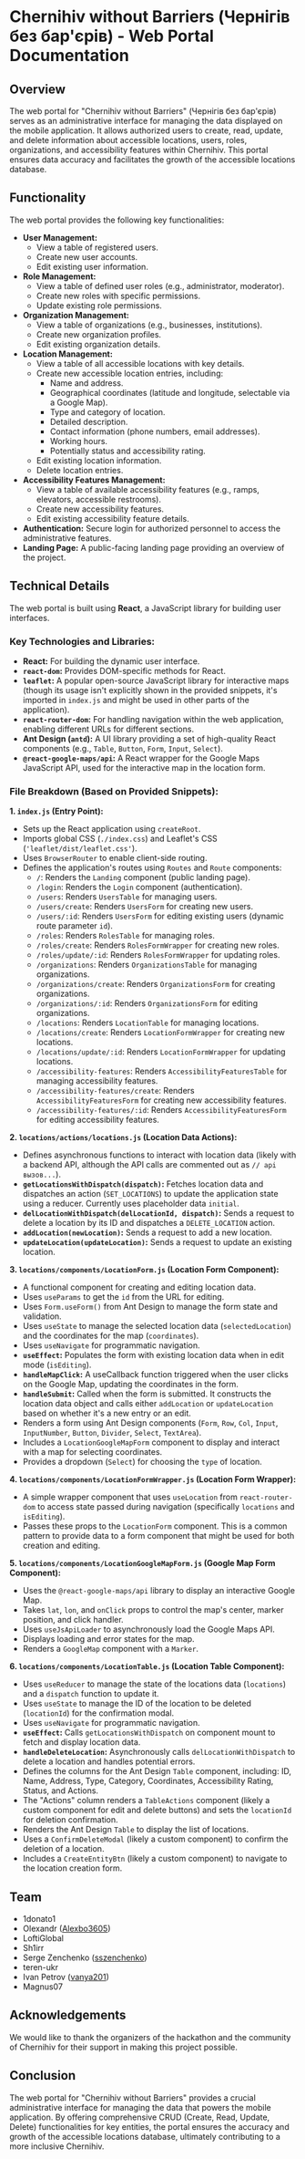 # Chernihiv without Barriers (Чернігів без бар'єрів) - Web Portal Documentation

## Overview

The web portal for "Chernihiv without Barriers" (Чернігів без бар'єрів) serves as an administrative interface for managing the data displayed on the mobile application. It allows authorized users to create, read, update, and delete information about accessible locations, users, roles, organizations, and accessibility features within Chernihiv. This portal ensures data accuracy and facilitates the growth of the accessible locations database.

## Functionality

The web portal provides the following key functionalities:

- **User Management:**
  - View a table of registered users.
  - Create new user accounts.
  - Edit existing user information.
- **Role Management:**
  - View a table of defined user roles (e.g., administrator, moderator).
  - Create new roles with specific permissions.
  - Update existing role permissions.
- **Organization Management:**
  - View a table of organizations (e.g., businesses, institutions).
  - Create new organization profiles.
  - Edit existing organization details.
- **Location Management:**
  - View a table of all accessible locations with key details.
  - Create new accessible location entries, including:
    - Name and address.
    - Geographical coordinates (latitude and longitude, selectable via a Google Map).
    - Type and category of location.
    - Detailed description.
    - Contact information (phone numbers, email addresses).
    - Working hours.
    - Potentially status and accessibility rating.
  - Edit existing location information.
  - Delete location entries.
- **Accessibility Features Management:**
  - View a table of available accessibility features (e.g., ramps, elevators, accessible restrooms).
  - Create new accessibility features.
  - Edit existing accessibility feature details.
- **Authentication:** Secure login for authorized personnel to access the administrative features.
- **Landing Page:** A public-facing landing page providing an overview of the project.

## Technical Details

The web portal is built using **React**, a JavaScript library for building user interfaces.

### Key Technologies and Libraries:

- **React:** For building the dynamic user interface.
- **`react-dom`:** Provides DOM-specific methods for React.
- **`leaflet`:** A popular open-source JavaScript library for interactive maps (though its usage isn't explicitly shown in the provided snippets, it's imported in `index.js` and might be used in other parts of the application).
- **`react-router-dom`:** For handling navigation within the web application, enabling different URLs for different sections.
- **Ant Design (`antd`):** A UI library providing a set of high-quality React components (e.g., `Table`, `Button`, `Form`, `Input`, `Select`).
- **`@react-google-maps/api`:** A React wrapper for the Google Maps JavaScript API, used for the interactive map in the location form.

### File Breakdown (Based on Provided Snippets):

**1. `index.js` (Entry Point):**

- Sets up the React application using `createRoot`.
- Imports global CSS (`./index.css`) and Leaflet's CSS (`'leaflet/dist/leaflet.css'`).
- Uses `BrowserRouter` to enable client-side routing.
- Defines the application's routes using `Routes` and `Route` components:
  - `/`: Renders the `Landing` component (public landing page).
  - `/login`: Renders the `Login` component (authentication).
  - `/users`: Renders `UsersTable` for managing users.
  - `/users/create`: Renders `UsersForm` for creating new users.
  - `/users/:id`: Renders `UsersForm` for editing existing users (dynamic route parameter `id`).
  - `/roles`: Renders `RolesTable` for managing roles.
  - `/roles/create`: Renders `RolesFormWrapper` for creating new roles.
  - `/roles/update/:id`: Renders `RolesFormWrapper` for updating roles.
  - `/organizations`: Renders `OrganizationsTable` for managing organizations.
  - `/organizations/create`: Renders `OrganizationsForm` for creating organizations.
  - `/organizations/:id`: Renders `OrganizationsForm` for editing organizations.
  - `/locations`: Renders `LocationTable` for managing locations.
  - `/locations/create`: Renders `LocationFormWrapper` for creating new locations.
  - `/locations/update/:id`: Renders `LocationFormWrapper` for updating locations.
  - `/accessibility-features`: Renders `AccessibilityFeaturesTable` for managing accessibility features.
  - `/accessibility-features/create`: Renders `AccessibilityFeaturesForm` for creating new accessibility features.
  - `/accessibility-features/:id`: Renders `AccessibilityFeaturesForm` for editing accessibility features.

**2. `locations/actions/locations.js` (Location Data Actions):**

- Defines asynchronous functions to interact with location data (likely with a backend API, although the API calls are commented out as `// api вызов...`).
- **`getLocationsWithDispatch(dispatch)`:** Fetches location data and dispatches an action (`SET_LOCATIONS`) to update the application state using a reducer. Currently uses placeholder data `initial`.
- **`delLocationWithDispatch(delLocationId, dispatch)`:** Sends a request to delete a location by its ID and dispatches a `DELETE_LOCATION` action.
- **`addLocation(newLocation)`:** Sends a request to add a new location.
- **`updateLocation(updateLocation)`:** Sends a request to update an existing location.

**3. `locations/components/LocationForm.js` (Location Form Component):**

- A functional component for creating and editing location data.
- Uses `useParams` to get the `id` from the URL for editing.
- Uses `Form.useForm()` from Ant Design to manage the form state and validation.
- Uses `useState` to manage the selected location data (`selectedLocation`) and the coordinates for the map (`coordinates`).
- Uses `useNavigate` for programmatic navigation.
- **`useEffect`:** Populates the form with existing location data when in edit mode (`isEditing`).
- **`handleMapClick`:** A useCallback function triggered when the user clicks on the Google Map, updating the coordinates in the form.
- **`handleSubmit`:** Called when the form is submitted. It constructs the location data object and calls either `addLocation` or `updateLocation` based on whether it's a new entry or an edit.
- Renders a form using Ant Design components (`Form`, `Row`, `Col`, `Input`, `InputNumber`, `Button`, `Divider`, `Select`, `TextArea`).
- Includes a `LocationGoogleMapForm` component to display and interact with a map for selecting coordinates.
- Provides a dropdown (`Select`) for choosing the `type` of location.

**4. `locations/components/LocationFormWrapper.js` (Location Form Wrapper):**

- A simple wrapper component that uses `useLocation` from `react-router-dom` to access state passed during navigation (specifically `locations` and `isEditing`).
- Passes these props to the `LocationForm` component. This is a common pattern to provide data to a form component that might be used for both creation and editing.

**5. `locations/components/LocationGoogleMapForm.js` (Google Map Form Component):**

- Uses the `@react-google-maps/api` library to display an interactive Google Map.
- Takes `lat`, `lon`, and `onClick` props to control the map's center, marker position, and click handler.
- Uses `useJsApiLoader` to asynchronously load the Google Maps API.
- Displays loading and error states for the map.
- Renders a `GoogleMap` component with a `Marker`.

**6. `locations/components/LocationTable.js` (Location Table Component):**

- Uses `useReducer` to manage the state of the locations data (`locations`) and a `dispatch` function to update it.
- Uses `useState` to manage the ID of the location to be deleted (`locationId`) for the confirmation modal.
- Uses `useNavigate` for programmatic navigation.
- **`useEffect`:** Calls `getLocationsWithDispatch` on component mount to fetch and display location data.
- **`handleDeleteLocation`:** Asynchronously calls `delLocationWithDispatch` to delete a location and handles potential errors.
- Defines the columns for the Ant Design `Table` component, including: ID, Name, Address, Type, Category, Coordinates, Accessibility Rating, Status, and Actions.
- The "Actions" column renders a `TableActions` component (likely a custom component for edit and delete buttons) and sets the `locationId` for deletion confirmation.
- Renders the Ant Design `Table` to display the list of locations.
- Uses a `ConfirmDeleteModal` (likely a custom component) to confirm the deletion of a location.
- Includes a `CreateEntityBtn` (likely a custom component) to navigate to the location creation form.

## Team

- 1donato1
- Olexandr ([Alexbo3605](https://github.com/Alexbo3605))
- LoftiGlobal
- Sh1irr
- Serge Zenchenko ([sszenchenko](https://github.com/sszenchenko))
- teren-ukr
- Ivan Petrov ([vanya201](https://github.com/vanya201))
- Magnus07

## Acknowledgements

We would like to thank the organizers of the hackathon and the community of Chernihiv for their support in making this project possible.

## Conclusion

The web portal for "Chernihiv without Barriers" provides a crucial administrative interface for managing the data that powers the mobile application. By offering comprehensive CRUD (Create, Read, Update, Delete) functionalities for key entities, the portal ensures the accuracy and growth of the accessible locations database, ultimately contributing to a more inclusive Chernihiv.
